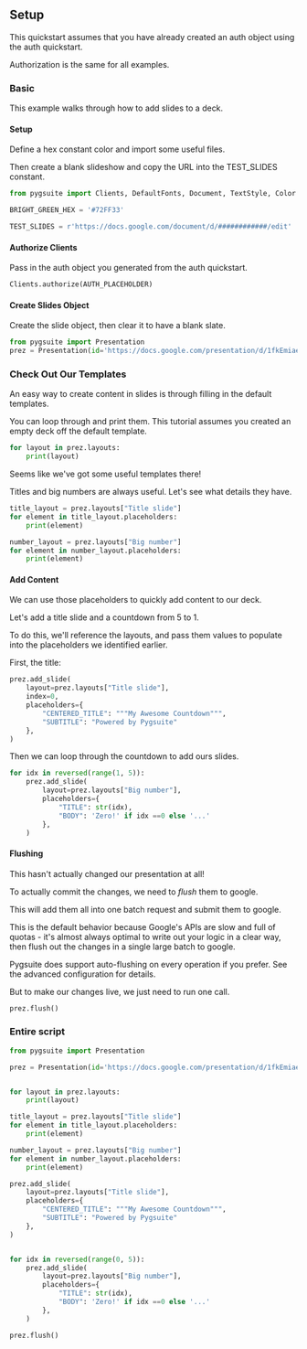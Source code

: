 ## Setup

This quickstart assumes that you have already created an auth object using the auth quickstart.

Authorization is the same for all examples.

### Basic

This example walks through how to add slides to a deck.

#### Setup

Define a hex constant color and import some useful files. 

Then create a blank slideshow and copy the URL into the TEST_SLIDES constant. 

```python
from pygsuite import Clients, DefaultFonts, Document, TextStyle, Color

BRIGHT_GREEN_HEX = '#72FF33'

TEST_SLIDES = r'https://docs.google.com/document/d/############/edit'

```

#### Authorize Clients

Pass in the auth object you generated from the auth quickstart.

```python
Clients.authorize(AUTH_PLACEHOLDER)
```


#### Create Slides Object
Create the slide object, then clear it to have a blank slate.

```python
from pygsuite import Presentation
prez = Presentation(id='https://docs.google.com/presentation/d/1fkEmiaeQ256sfGJnCwEHHr46bQxn3VNdqedBDochjBc/edit#slide=id.p')
```

### Check Out Our Templates
An easy way to create content in slides is through filling in the default templates.

You can loop through and print them. This tutorial assumes you created an empty 
deck off the default template.

```python
for layout in prez.layouts:
    print(layout)
```

Seems like we've got some useful templates there!

Titles and big numbers are always useful. Let's see what details they have. 

```python
title_layout = prez.layouts["Title slide"]
for element in title_layout.placeholders:
    print(element)

number_layout = prez.layouts["Big number"]
for element in number_layout.placeholders:
    print(element)

```


#### Add Content
We can use those placeholders to quickly add content to our deck.

Let's add a title slide and a countdown from 5 to 1.

To do this, we'll reference the layouts, and pass them values to populate into the placeholders we
identified earlier.

First, the title:

```python
prez.add_slide(
    layout=prez.layouts["Title slide"],
    index=0,
    placeholders={
        "CENTERED_TITLE": """My Awesome Countdown""",
        "SUBTITLE": "Powered by Pygsuite"
    },
)
```

Then we can loop through the countdown to add ours slides.

```python
for idx in reversed(range(1, 5)):
    prez.add_slide(
        layout=prez.layouts["Big number"],
        placeholders={
            "TITLE": str(idx),
            "BODY": 'Zero!' if idx ==0 else '...'
        },
    )
```

#### Flushing

This hasn't actually changed our presentation at all!

To actually commit the changes, we need to *flush* them to google.

This will add them all into one batch request and submit them to google.

This is the default behavior because Google's APIs are slow and full of quotas - it's almost
always optimal to write out your logic in a clear way, then flush out the changes in a
single large batch to google.

Pygsuite does support auto-flushing on every operation if you prefer. See the 
advanced configuration for details.

But to make our changes live, we just need to run one call.

```python
prez.flush()
```

### Entire script

```python
from pygsuite import Presentation

prez = Presentation(id='https://docs.google.com/presentation/d/1fkEmiaeQ256sfGJnCwEHHr46bQxn3VNdqedBDochjBc/edit#slide=id.p')


for layout in prez.layouts:
    print(layout)

title_layout = prez.layouts["Title slide"]
for element in title_layout.placeholders:
    print(element)

number_layout = prez.layouts["Big number"]
for element in number_layout.placeholders:
    print(element)

prez.add_slide(
    layout=prez.layouts["Title slide"],
    placeholders={
        "CENTERED_TITLE": """My Awesome Countdown""",
        "SUBTITLE": "Powered by Pygsuite"
    },
)


for idx in reversed(range(0, 5)):
    prez.add_slide(
        layout=prez.layouts["Big number"],
        placeholders={
            "TITLE": str(idx),
            "BODY": 'Zero!' if idx ==0 else '...'
        },
    )

prez.flush()
```
